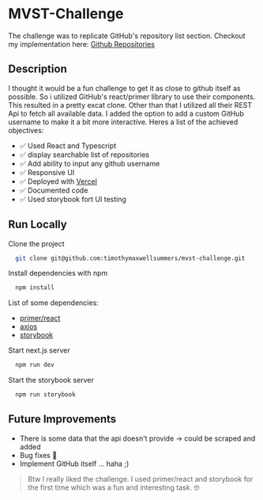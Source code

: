 # MVST-Challenge

The challenge was to replicate GitHub's repository list section. Checkout my implementation here: [Github Repositories](https://mvst-challenge-one.vercel.app/)

## Description

I thought it would be a fun challenge to get it as close to github itself as possible. So i utilized GitHub's react/primer library to use their components. This resulted in a pretty excat clone. Other than that I utilized all their REST Api to fetch all available data. I added the option to add a custom GitHub username to make it a bit more interactive. Heres a list of the achieved objectives:

- ✅ Used React and Typescript
- ✅ display searchable list of repositories
- ✅ Add ability to input any github username
- ✅ Responsive UI
- ✅ Deployed with [Vercel](https://mvst-challenge-one.vercel.app/)
- ✅ Documented code
- ✅ Used storybook fort UI testing

## Run Locally

Clone the project

```bash
  git clone git@github.com:timothymaxwellsummers/mvst-challenge.git
```

Install dependencies with npm

```bash
  npm install
```
List of some dependencies:
- [primer/react](https://primer.style/react/getting-started)
- [axios](https://www.npmjs.com/package/axios)
- [storybook](https://storybook.js.org/docs/react/get-started/install/)



Start next.js server

```bash
  npm run dev
```

Start the storybook server

```bash
  npm run storybook
```

## Future Improvements

- There is some data that the api doesn't provide -> could be scraped and added
- Bug fixes 🐛
- Implement GitHub itself ... haha ;)

> Btw I really liked the challenge. I used primer/react and storybook for the first time which was a fun and interesting task. 🤓